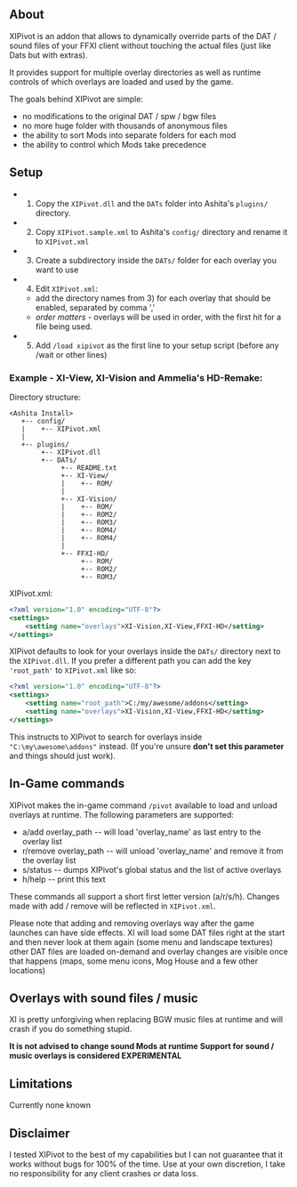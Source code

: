 ## About

XIPivot is an addon that allows to dynamically override parts of the DAT / sound files
of your FFXI client without touching the actual files (just like Dats but with extras).

It provides support for multiple overlay directories as well as runtime controls
of which overlays are loaded and used by the game.

The goals behind XIPivot are simple:

- no modifications to the original DAT / spw / bgw files
- no more huge folder with thousands of anonymous files
- the ability to sort Mods into separate folders for each mod
- the ability to control which Mods take precedence

## Setup

- 1) Copy the `XIPivot.dll` and the `DATs` folder into Ashita's `plugins/` directory.
- 2) Copy `XIPivot.sample.xml` to Ashita's `config/` directory and rename it to `XIPivot.xml`
- 3) Create a subdirectory inside the `DATs/` folder for each overlay you want to use
- 4) Edit `XIPivot.xml`:
   - add the directory names from 3) for each overlay that should be enabled, separated by comma ','
   - *order matters* - overlays will be used in order, with the first hit for a file being used.
- 5) Add `/load xipivot` as the first line to your setup script (before any /wait or other lines)

### Example - XI-View, XI-Vision and Ammelia's HD-Remake:

Directory structure:

```
<Ashita Install>
   +-- config/
   |    +-- XIPivot.xml
   |
   +-- plugins/
        +-- XIPivot.dll
        +-- DATs/
             +-- README.txt
             +-- XI-View/
             |    +-- ROM/
             |
             +-- XI-Vision/
             |    +-- ROM/
             |    +-- ROM2/
             |    +-- ROM3/
             |    +-- ROM4/
             |    +-- ROM4/
             |
             +-- FFXI-HD/
                  +-- ROM/
                  +-- ROM2/
                  +-- ROM3/
```

XIPivot.xml:

```xml
<?xml version="1.0" encoding="UTF-8"?>
<settings>
    <setting name="overlays">XI-Vision,XI-View,FFXI-HD</setting>
</settings>
```

XIPivot defaults to look for your overlays inside the `DATs/` directory next to the `XIPivot.dll`.
If you prefer a different path you can add the key `'root_path'` to `XIPivot.xml` like so:

```xml
<?xml version="1.0" encoding="UTF-8"?>
<settings>
    <setting name="root_path">C:/my/awesome/addons</setting>
    <setting name="overlays">XI-Vision,XI-View,FFXI-HD</setting>
</settings>
```

This instructs to XIPivot to search for overlays inside `"C:\my\awesome\addons"` instead.
(If you're unsure **don't set this parameter** and things should just work).

## In-Game commands

XIPivot makes the in-game command `/pivot` available to load and unload overlays at runtime.
The following parameters are supported:

- a/add overlay_path     -- will load 'overlay_name' as last entry to the overlay list
- r/remove overlay_path  -- will unload 'overlay_name' and remove it from the overlay list
- s/status               -- dumps XIPivot's global status and the list of active overlays
- h/help                 -- print this text

These commands all support a short first letter version (a/r/s/h).
Changes made with add / remove will be reflected in `XIPivot.xml`.

Please note that adding and removing overlays way after the game launches can have side effects.
XI will load some DAT files right at the start and then never look at them again (some menu and landscape textures)
other DAT files are loaded on-demand and overlay changes are visible once that happens (maps, some menu icons, Mog House and a few other locations)

## Overlays with sound files / music

XI is pretty unforgiving when replacing BGW music files at runtime and will crash if you do something stupid.

**It is not advised to change sound Mods at runtime**
**Support for sound / music overlays is considered EXPERIMENTAL**

## Limitations

Currently none known

## Disclaimer

I tested XIPivot to the best of my capabilities but I can not guarantee that it works without bugs for 100% of the time.
Use at your own discretion, I take no responsibility for any client crashes or data loss.
